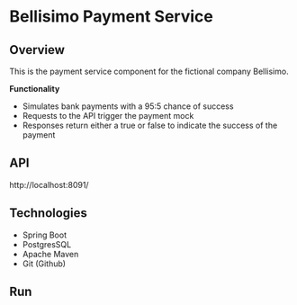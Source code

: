 # **Bellisimo Payment Service**

## Overview
This is the payment service component for the fictional company Bellisimo.

**Functionality**
* Simulates bank payments with a 95:5 chance of success
* Requests to the API trigger the payment mock
* Responses return either a true or false to indicate the success of the payment

## API
http://localhost:8091/

## Technologies
* Spring Boot
* PostgresSQL
* Apache Maven
* Git (Github)

## Run
